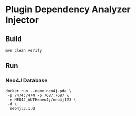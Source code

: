 # Plugin Dependency Analyzer Injector

## Build
```
mvn clean verify
```

## Run
### Neo4J Database

```
docker run --name neo4j-pda \
 -p 7474:7474 -p 7687:7687 \
 -e NEO4J_AUTH=neo4j/neo4j123 \
 -d \
  neo4j:3.1.0
```
